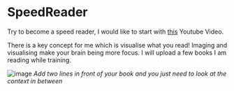 # SpeedReader
Try to become a speed reader, I would like to start with [this](https://www.youtube.com/watch?v=HB__TF9rp0E) Youtube Video.

There is a key concept for me which is visualise what you read! Imaging and visualising make your brain being more focus. I will upload a few books I am reading while training. 

![image](https://user-images.githubusercontent.com/25631641/170889193-af3efd88-9243-4d76-b621-1e64751d0b43.png)
_Add two lines in front of your book and you just need to look at the context in between_
